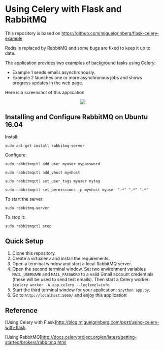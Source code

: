Using Celery with Flask and RabbitMQ
=======================

This repository is based on https://github.com/miguelgrinberg/flask-celery-example

Redis is replaced by RabbitMQ and some bugs are fixed to keep it up to date.

The application provides two examples of background tasks using Celery:

- Example 1 sends emails asynchronously.
- Example 2 launches one or more asynchronous jobs and shows progress updates in the web page.

Here is a screenshot of this application:

<center><img src="http://blog.miguelgrinberg.com/static/images/flask-celery.png"></center>

Installing and Configure RabbitMQ on Ubuntu 16.04
-----------
Install:

`sudo apt-get install rabbitmq-server`

Configure:

`sudo rabbitmqctl add_user myuser mypassword`

`sudo rabbitmqctl add_vhost myvhost`

`sudo rabbitmqctl set_user_tags myuser mytag`

`sudo rabbitmqctl set_permissions -p myvhost myuser ".*" ".*" ".*"`

To start the server:

`sudo rabbitmq-server`

To stop it:

`sudo rabbitmqctl stop`

Quick Setup
-----------

1. Clone this repository.
2. Create a virtualenv and install the requirements.
3. Open a terminal window and start a local RabbitMQ server.
4. Open the second terminal window. Set two environment variables `MAIL_USERNAME` and `MAIL_PASSWORD` to a valid Gmail account credentials (these will be used to send test emails). Then start a Celery worker: `$celery worker -A app.celery --loglevel=info`.
5. Start the third terminal window for your application: `$python app.py`.
6. Go to `http://localhost:5000/` and enjoy this application!


Reference
-----------
[Using Celery with Flask]http://blog.miguelgrinberg.com/post/using-celery-with-flask.

[Using RabbitMQ]http://docs.celeryproject.org/en/latest/getting-started/brokers/rabbitmq.html
